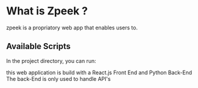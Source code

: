 # What is Zpeek ?

zpeek is a propriatory web app that enables users to.

## Available Scripts

In the project directory, you can run:

this web application is build with a React.js Front End and Python Back-End
The back-End is only used to handle API's


